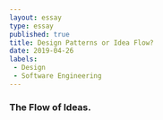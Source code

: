 ```yaml
---
layout: essay
type: essay
published: true
title: Design Patterns or Idea Flow?
date: 2019-04-26
labels: 
 - Design
 - Software Engineering
---
```



### The Flow of Ideas.


